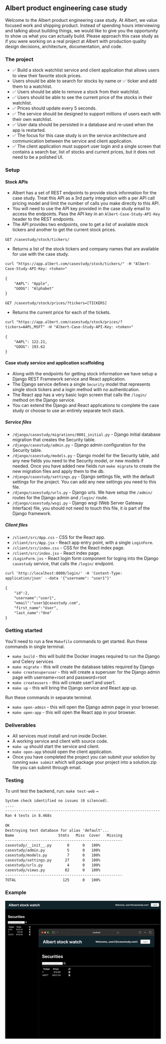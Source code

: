 ## Albert product engineering case study
Welcome to the Albert product engineering case study. At Albert, we value focused work and shipping product. 
Instead of spending hours interviewing and talking about building things, we would like to give you the opportunity to show us what you can actually build. 
Please approach this case study as if you were working on a real project at Albert with production quality design decisions, architecture, documentation, and code. 

### The project
- ✅ Build a stock watchlist service and client application that allows users to view their favorite stock prices.
- Users should be able to search for stocks by name or ✅ ticker and add them to a watchlist.
- ✅ Users should be able to remove a stock from their watchlist.
- ✅ Users should be able to see the current price of the stocks in their watchlist.
- ✅ Prices should update every 5 seconds.
- ✅ The service should be designed to support millions of users each with their own watchlist.
- ✅ User data should be persisted in a database and re-used when the app is restarted.
- ✅ The focus for this case study is on the service architecture and communication between the service and client application.
- ✅ The client application must support user login and a single screen that contains a search bar, list of stocks and current prices, but it does not need to be a polished UI.

### Setup
#### Stock APIs 
- Albert has a set of REST endpoints to provide stock information for the case study. Treat this API as a 3rd party integration with a per API call pricing model and limit the number of calls you make directly to this API.
- You will need to use the API key provided in the case study email to access the endpoints. Pass the API key in an `Albert-Case-Study-API-Key` header to the REST endpoints.
- The API provides two endpoints, one to get a list of available stock tickers and another to get the current stock prices.

`GET /casestudy/stock/tickers/` 
- Returns a list of the stock tickers and company names that are available for use with the case study.
```commandline
curl "https://app.albert.com/casestudy/stock/tickers/" -H "Albert-Case-Study-API-Key: <token>"

{
    "AAPL": "Apple",
    "GOOG": "Alphabet"
}
```

`GET /casestudy/stock/prices/?tickers=[TICKERS]` 
- Returns the current price for each of the tickets.
```commandline
curl "https://app.albert.com/casestudy/stock/prices/?tickers=AAPL,MSFT" -H "Albert-Case-Study-API-Key: <token>"

{
    "AAPL": 122.21,
    "GOOG": 193.62
}
```

#### Case study service and application scaffolding
- Along with the endpoints for getting stock information we have setup a Django REST Framework service and React application.
- The Django service defines a single `Security` model that represents single stock tickers and a login method with no authentication.
- The React app has a very basic login screen that calls the `/login/` method on the Django service.
- You can extend the Django and React applications to complete the case study or choose to use an entirely separate tech stack.

##### Service files
- `/django/casestudy/migrations/0001_initial.py` - Django initial database migration that creates the Security table.
- `/django/casestudy/admin.py` - Django admin configuration for the Security table.
- `/django/casestudy/models.py` - Django model for the Security table, add any new fields you need to the Security model, or new models if needed. Once you have added new fields run `make migrate` to create the new migration files and apply them to the db.
- `/django/casestudy/settings.py` - Django settings file, with the default settings for the project. You can add any new settings you need to this file.
- `/django/casestudy/urls.py` - Django urls. We have setup the `/admin/` routes for the Django admin and `/login/` route. 
- `/django/casestudy/wsgi.py` - Django wsgi (Web Server Gateway Interface) file, you should not need to touch this file, it is part of the Django framework.

##### Client files
- `/client/src/App.css` - CSS for the React app.
- `/client/src/App.jsx` - React app entry point, with a single `LoginForm`.
- `/client/src/index.css` - CSS for the React index page.
- `/client/src/index.jsx` - React index page.
- `/LoginForm.jxs` - React login form component for loging into the Django `casestudy` service, that calls the `/login/` endpoint.

```commandline
curl 'http://localhost:8000/login/' -H 'Content-Type: application/json' --data '{"username": "user1"}'

{
    "id":2,
    "username":"user1",
    "email":"user1@casestudy.com",
    "first_name":"User",
    "last_name":"One"
}
```

### Getting started
You'll need to run a few `Makefile` commands to get started. Run these commands in single terminal.
- `make build` - this will build the Docker images required to run the Django and Celery services
- `make migrate` - this will create the database tables required by Django
- `make createsuperuser` - this will create a superuser for the Django admin page with username=root and password=root
- `make createusers` - this will create user1 and user1.
- `make up` - this will bring the Django service and React app up.

Run these commands in separate terminal.
- `make open-admin` - this will open the Django admin page in your browser.
- `make open-app` - this will open the React app in your browser.

### Deliverables
- All services must install and run inside Docker.
- A working service and client with source code. 
- `make up` should start the service and client.
- `make open-app` should open the client application.
- Once you have completed the project you can submit your solution by running `make submit` which will package your project into a solution.zip file you can submit through email.

### Testing
To unit test the backend, run:
`make test-web`
~
```
System check identified no issues (0 silenced).
....
----------------------------------------------------------------------
Ran 4 tests in 8.468s

OK
Destroying test database for alias 'default'...
Name                    Stmts   Miss  Cover   Missing
-----------------------------------------------------
casestudy/__init__.py       0      0   100%
casestudy/admin.py          5      0   100%
casestudy/models.py         7      0   100%
casestudy/settings.py      27      0   100%
casestudy/urls.py           4      0   100%
casestudy/views.py         82      0   100%
-----------------------------------------------------
TOTAL                     125      0   100%
```

### Example
![Example](./docs/img/example.png)
